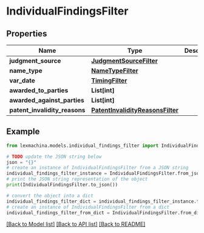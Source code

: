 # IndividualFindingsFilter


## Properties

Name | Type | Description | Notes
------------ | ------------- | ------------- | -------------
**judgment_source** | [**JudgmentSourceFilter**](JudgmentSourceFilter.md) |  | [optional] 
**name_type** | [**NameTypeFilter**](NameTypeFilter.md) |  | [optional] 
**var_date** | [**TimingFilter**](TimingFilter.md) |  | [optional] 
**awarded_to_parties** | **List[int]** |  | [optional] 
**awarded_against_parties** | **List[int]** |  | [optional] 
**patent_invalidity_reasons** | [**PatentInvalidityReasonsFilter**](PatentInvalidityReasonsFilter.md) |  | [optional] 

## Example

```python
from lexmachina.models.individual_findings_filter import IndividualFindingsFilter

# TODO update the JSON string below
json = "{}"
# create an instance of IndividualFindingsFilter from a JSON string
individual_findings_filter_instance = IndividualFindingsFilter.from_json(json)
# print the JSON string representation of the object
print(IndividualFindingsFilter.to_json())

# convert the object into a dict
individual_findings_filter_dict = individual_findings_filter_instance.to_dict()
# create an instance of IndividualFindingsFilter from a dict
individual_findings_filter_from_dict = IndividualFindingsFilter.from_dict(individual_findings_filter_dict)
```
[[Back to Model list]](../README.md#documentation-for-models) [[Back to API list]](../README.md#documentation-for-api-endpoints) [[Back to README]](../README.md)


